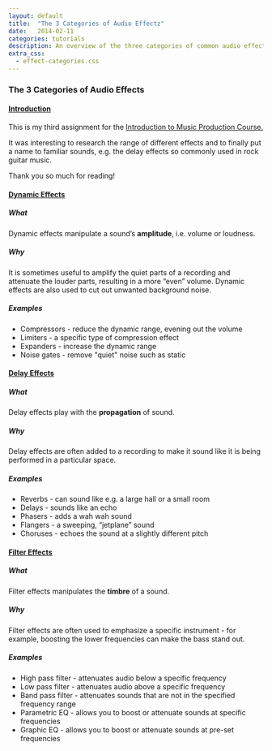 ```yaml
---
layout: default
title:  "The 3 Categories of Audio Effectz"
date:   2014-02-11
categories: tutorials
description: An overview of the three categories of common audio effects.
extra_css:
  - effect-categories.css
---
```

<section>
  <article id="audio-effects">
    <h1>The 3 Categories of Audio Effects</h1>
    <div class="clear"></div>
    <section class="categories">
      <div class="panel-group" id="categories-accordion">
        <div class="panel panel-default">
          <div class="panel-heading">
            <h4 class="panel-title">
              <a data-parent="#categories-accordion" data-toggle="collapse" href="#categories-introduction">
                Introduction
              </a>
            </h4>
          </div>
          <div id="categories-introduction" class="panel-collapse collapse in">
            <div class="panel-body">
              <p>This is my third assignment for the <a href="https://www.coursera.org/course/musicproduction">Introduction to Music Production Course.</a></p>
              <p>It was interesting to research the range of different effects and to finally put a name to familiar sounds, e.g. the delay effects so commonly used in rock guitar music.</p>
              <p>Thank you so much for reading!</p>
            </div>
          </div>
        </div>
        <div class="panel panel-default">
          <div class="panel-heading">
            <h4 class="panel-title">
              <a data-parent="#categories-accordion" data-toggle="collapse" href="#categories-dynamic">
                Dynamic Effects
              </a>
            </h4>
          </div>
          <div id="categories-dynamic" class="panel-collapse collapse">
            <div class="panel-body">
              <section>
                <section class="what">
                  <h5>What</h5>
                  <p>Dynamic effects manipulate a sound’s <strong>amplitude</strong>, i.e. volume or loudness.</p>
                </section>
                <section class="why">
                  <h5>Why</h5>
                  <p>It is sometimes useful to amplify the quiet parts of a recording and attenuate the louder parts, resulting in a more “even” volume. Dynamic effects are also used to cut out unwanted background noise.</p>
                </section>
              </section>
              <section class="examples">
                <h5>Examples</h5>
                <ul>
                  <li>Compressors - reduce the dynamic range, evening out the volume</li>
                  <li>Limiters - a specific type of compression effect</li>
                  <li>Expanders - increase the dynamic range</li>
                  <li>Noise gates - remove "quiet" noise such as static</li>
                </ul>
              </section>
            </div>
          </div>
        </div>
        <div class="panel panel-default">
          <div class="panel-heading">
            <h4 class="panel-title">
              <a data-parent="#categories-accordion" data-toggle="collapse" href="#categories-delay">
                Delay Effects
              </a>
            </h4>
          </div>
          <div id="categories-delay" class="panel-collapse collapse">
            <div class="panel-body">
              <section>
                <section class="what">
                  <h5>What</h5>
                  <p>Delay effects play with the <strong>propagation</strong> of sound.</p>
                </section>
                <section class="why">
                  <h5>Why</h5>
                  <p>Delay effects are often added to a recording to make it sound like it is being performed in a particular space.</p>
                </section>
              </section>
              <section class="examples">
                <h5>Examples</h5>
                <ul>
                  <li>Reverbs - can sound like e.g. a large hall or a small room</li>
                  <li>Delays - sounds like an echo</li>
                  <li>Phasers - adds a wah wah sound</li>
                  <li>Flangers - a sweeping, “jetplane” sound</li>
                  <li>Choruses - echoes the sound at a slightly different pitch</li>
                </ul>
              </section>
            </div>
          </div>
        </div>
        <div class="panel panel-default">
          <div class="panel-heading">
            <h4 class="panel-title">
              <a data-parent="#categories-accordion" data-toggle="collapse" href="#categories-filter">
                Filter Effects
              </a>
            </h4>
          </div>
          <div id="categories-filter" class="panel-collapse collapse">
            <div class="panel-body">
              <section>
                <section class="what">
                  <h5>What</h5>
                  <p>Filter effects manipulates the <strong>timbre</strong> of a sound.</p>
                </section>
                <section class="why">
                  <h5>Why</h5>
                  <p>Filter effects are often used to emphasize a specific instrument - for example, boosting the lower frequencies can make the bass stand out.</p>
                </section>
              </section>
              <section class="examples">
                <h5>Examples</h5>
                <ul>
                  <li>High pass filter - attenuates audio below a specific frequency</li>
                  <li>Low pass filter - attenuates audio above a specific frequency</li>
                  <li>Band pass filter - attenuates sounds that are not in the specified frequency range</li>
                  <li>Parametric EQ - allows you to boost or attenuate sounds at specific frequencies</li>
                  <li>Graphic EQ - allows you to boost or attenuate sounds at pre-set frequencies</li>
                </ul>
              </section>
            </div>
          </div>
        </div>
      </div>
    </section>
  </article>
</section>
